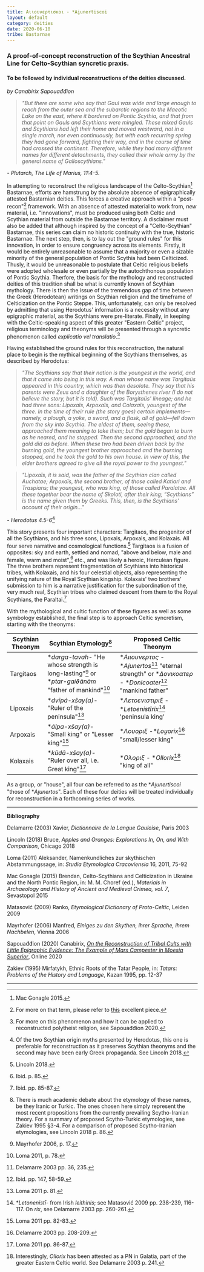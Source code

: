 ```yaml
---
title: Αιιουνερτισκοι - *Ai̯unertiscoi
layout: default
category: deities
date: 2020-06-10
tribe: Bastarnae
---
```


### A proof-of-concept reconstruction of the Scythian Ancestral Line for Celto-Scythian syncretic praxis.

#### To be followed by individual reconstructions of the deities discussed.

*by Canabirix Sapouađđion*

> *"But there are some who say that Gaul was wide and large enough to reach from the outer sea and the subarctic regions to the Maeotic Lake on the east, where it bordered on Pontic Scythia, and that from that point on Gauls and Scythians were mingled. These mixed Gauls and Scythians had left their home and moved westward, not in a single march, nor even continuously, but with each recurring spring they had gone forward, fighting their way, and in the course of time had crossed the continent. Therefore, while they had many different names for different detachments, they called their whole army by the general name of Galloscythians."*

*- Plutarch, The Life of Marius, 11:4-5.*

In attempting to reconstruct the religious landscape of the Celto-Scythian[^1] Bastarnae, efforts are hamstrung by the absolute absence of epigraphically attested Bastarnian deities. This forces a creative approach within a "post-recon"[^2] framework. With an absence of attested material to work from, *new* material, i.e. "innovations", must be produced using both Celtic and Scythian material from outside the Bastarnae territory. A disclaimer must also be added that although inspired by the concept of a "Celto-Scythian" Bastarnae, this series can claim no historic continuity with the true, historic Bastarnae. The next step, then, is to lay out the "ground rules" for this innovation, in order to ensure congruency across its elements. Firstly, it would be entirely unreasonable to assume that a majority or even a sizable minority of the general population of Pontic Scythia had been Celticized. Thusly, it would be unreasonable to postulate that Celtic religious beliefs were adopted wholesale or even partially by the autochthonous population of Pontic Scythia. Therfore, the basis for the mythology and reconstructed deities of this tradition shall be what is currently known of Scythian mythology. There is then the issue of the tremendous gap of time between the Greek (Herodotean) writings on Scythian religion and the timeframe of Celticization on the Pontic Steppe. This, unfortunately, can only be resolved by admitting that using Herodotus' information is a necessity without any epigraphic material, as the Scythians were pre-literate. Finally, in keeping with the Celtic-speaking aspect of this greater "Eastern Celtic" project, religious terminology and theonyms will be presented through a syncretic phenomenon called *explicatio vel translatio*.[^3]

Having established the ground rules for this reconstruction, the natural place to begin is the mythical beginning of the Scythians themselves, as described by Herodotus:

> *"The Scythians say that their nation is the youngest in the world, and that it came into being in this way. A man whose name was Targitaüs appeared in this country, which was then desolate. They say that his parents were Zeus and a daughter of the Borysthenes river (I do not believe the story, but it is told). Such was Targitaüs' lineage; and he had three sons: Lipoxaïs, Arpoxaïs, and Colaxaïs, youngest of the three. In the time of their rule (the story goes) certain implements—namely, a plough, a yoke, a sword, and a flask, all of gold—fell down from the sky into Scythia. The eldest of them, seeing these, approached them meaning to take them; but the gold began to burn as he neared, and he stopped. Then the second approached, and the gold did as before. When these two had been driven back by the burning gold, the youngest brother approached and the burning stopped, and he took the gold to his own house. In view of this, the elder brothers agreed to give all the royal power to the youngest."*

> *"Lipoxaïs, it is said, was the father of the Scythian clan called Auchatae; Arpoxaïs, the second brother, of those called Katiari and Traspians; the youngest, who was king, of those called Paralatae. All these together bear the name of Skoloti, after their king; “Scythians” is the name given them by Greeks. This, then, is the Scythians' account of their origin..."*

\- *Herodotus 4.5-6*[^4] 

This story presents four important characters: Targitaos, the progenitor of all the Scythians, and his three sons, Lipoxais, Arpoxais, and Kolaxais. All four serve narrative and cosmological functions.[^5] Targitaos is a fusion of opposites: sky and earth, settled and nomad, "above and below, male and female, warm and moist",[^6] etc., and was likely a heroic, Herculean figure. The three brothers represent fragmentation of Scythians into historical tribes, with Kolaxais, and his four celestial objects, also representing the unifying nature of the Royal Scythian kingship. Kolaxais' two brothers' submission to him is a narrative justification for the subordination of the, very much real, Scythian tribes who claimed descent from them to the Royal Scythians, the Paraltai.[^7]



With the mythological and cultic function of these figures as well as some symbology established, the final step is to approach Celtic syncretism, starting with the theonyms:

| Scythian Theonym | Scythian Etymology[^18]                                      | Proposed Celtic Theonym                                      |
| ---------------- | ------------------------------------------------------------ | ------------------------------------------------------------ |
| Targitaos        | \**darga-tavah-* "He whose strength is long-lasting"[^8] or \**ptar-gaiϑānām* "father of mankind"[^9] | \**Αιιουνερτος* - **Ai̯unertos*[^13] "eternal strength" or \**Δονικοατερ* - \**Donicoater*[^14] "mankind father" |
| Lipoxais         | \**dvīpá-xs̆ay(a)-* "Ruler of the peninsula"[^10]             | \**Λετοενιστιριξ* - \**Letoenistīrix*[^15] 'peninsula king'  |
| Arpoxais         | \**álpa-xs̆ay(a)-* "Small king" or "Lesser king"[^11]         | \**Λουοριξ* -\**Lou̯orix*[^16] "small/lesser king"            |
| Kolaxais         | \**kŭdā-xs̆ay(a)-* "Ruler over all, i.e. Great king"[^12]     | \**Ολοριξ* - \**Ollorix*[^17] "king of all"                  |

As a group, or "house", all four can be referred to as the \**Ai̯unertiscoi* "those of \**Ai̯unertos*". Each of these four deities will be treated individually for reconstruction in a forthcoming series of works. 

----------

**Bibliography**

Delamarre (2003) Xavier, *Dictionnaire de la Langue Gauloise*, Paris 2003

Lincoln (2018) Bruce, *Apples and Oranges: Explorations In, On, and With Comparison*, Chicago 2018

Loma (2011) Aleksander, Namenkundliches zur skythischen Abstammungssage, in: *Studia Etymologica Cracoviensia* 16, 2011, 75-92

Mac Gonagle (2015) Brendan, Celto-Scythians and Celticization in Ukraine and the North Pontic Region, in: M. M. Choref (ed.), *Materials in Archaeology and History of Ancient and Medieval Crimea, vol. 7*, Sevastopol 2015

Matasović (2009) Ranko, *Etymological Dictionary of Proto-Celtic*, Leiden 2009

Mayrhofer (2006) Manfred, *Einiges zu den Skythen, ihrer Sprache, ihrem Nachbelen*, Vienna 2006

Sapouađđion (2020) Canabirix, [*On the Reconstruction of Tribal Cults with Little Epigraphic Evidence: The Example of Mars Campester in Moesia Superior*](https://sapouidugnatos.github.io/uaricelton/articles/recon-1.html), Online 2020

Zakiev (1995) Mirfatykh, Ethnic Roots of the Tatar People, in:  *Tatars: Problems of the History and Language*, Kazan 1995, pp. 12-37

----------

[^1]: Mac Gonagle 2015.
[^2]: For more on that term, please refer to [this](https://axeandplough.com/2020/05/23/post-recon-what-happens-next/) excellent piece.
[^3]: For more on this phenomenon and how it can be applied to reconstructed polytheist religion, see Sapouađđion 2020.
[^4]: Of the two Scythian origin myths presented by Herodotus, this one is preferable for reconstruction as it preserves Scythian theonyms and the second may have been early Greek propaganda. See Lincoln 2018.
[^5]: Lincoln 2018.
[^6]: Ibid. p. 85.
[^7]: Ibid. pp. 85-87.
[^8]: Mayrhofer 2006, p. 17.
[^9]: Loma 2011, p. 78.
[^10]: Loma 2011 p. 81.
[^11]: Loma 2011 pp. 82-83.
[^12]: Loma 2011 pp. 86-87.
[^13]:Delamarre 2003 pp. 36, 235.
[^14]:Ibid. pp. 147, 58-59.
[^15]:\**Letonenistī-* from Irish *leithinis*; see Matasović 2009 pp. 238-239, 116-117. On *rix*, see Delamarre 2003 pp. 260-261. 
[^16]:Delamarre 2003 pp. 208-209. 
[^17]:Interestingly, *Ollorix* has been attested as a PN in Galatia, part of the greater Eastern Celtic world. See Delamarre 2003 p. 241. 
[^18]: There is much academic debate about the etymology of these names, be they Iranic or Turkic. The ones chosen here simply represent the most recent propositions from the currently prevailing Scytho-Iranian theory. For a summary of proposed Scytho-Turkic etymologies, see Zakiev 1995 §3-4. For a comparison of proposed Scytho-Iranian etymologies, see Lincoln 2018 p. 86.
